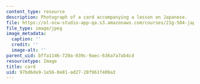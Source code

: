 ```yaml
---
content_type: resource
description: Photograph of a card accompanying a lesson on Japanese.
file: https://ol-ocw-studio-app-qa.s3.amazonaws.com/courses/21g-504-japanese-iv-spring-2009/97bd6de91e560e81ad2728f961f409a3_card.jpg
file_type: image/jpeg
image_metadata:
  caption: ''
  credit: ''
  image-alt: ''
parent_uid: bffa1146-720a-039c-9aec-636a7a7ab4cd
resourcetype: Image
title: card
uid: 97bd6de9-1e56-0e81-ad27-28f961f409a3
---
```

